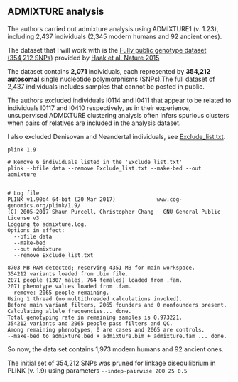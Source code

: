 ## ADMIXTURE analysis

The authors carried out admixture analysis using ADMIXTURE1 (v. 1.23), including 2,437 individuals (2,345 modern humans and 92 ancient ones).

The dataset that I will work with is the [Fully public genotype dataset (354,212 SNPs)](https://reich.hms.harvard.edu/datasets) provided by [Haak et al. Nature 2015](https://www.nature.com/articles/nature14317)

The dataset contains **2,071** individuals, each represented by **354,212 autosomal** single nucleotide polymorphisms (SNPs).The full dataset of 2,437 individuals includes samples that cannot be posted in public.

The authors excluded individuals I0114 and I0411 that appear to be related to individuals I0117 and I0410 respectively, as in their experience, unsupervised ADMIXTURE clustering analysis often infers spurious clusters when pairs of relatives are included in the analysis dataset. 

I also excluded Denisovan and Neandertal individuals, see [Exclude_list.txt](Exclude_list.txt).

```
plink 1.9
```

```
# Remove 6 individuals listed in the 'Exclude_list.txt'
plink --bfile data --remove Exclude_list.txt --make-bed --out admixture


# Log file
PLINK v1.90b4 64-bit (20 Mar 2017)             www.cog-genomics.org/plink/1.9/
(C) 2005-2017 Shaun Purcell, Christopher Chang   GNU General Public License v3
Logging to admixture.log.
Options in effect:
  --bfile data
  --make-bed
  --out admixture
  --remove Exclude_list.txt

8703 MB RAM detected; reserving 4351 MB for main workspace.
354212 variants loaded from .bim file.
2071 people (1307 males, 764 females) loaded from .fam.
2071 phenotype values loaded from .fam.
--remove: 2065 people remaining.
Using 1 thread (no multithreaded calculations invoked).
Before main variant filters, 2065 founders and 0 nonfounders present.
Calculating allele frequencies... done.
Total genotyping rate in remaining samples is 0.973221.
354212 variants and 2065 people pass filters and QC.
Among remaining phenotypes, 0 are cases and 2065 are controls.
--make-bed to admixture.bed + admixture.bim + admixture.fam ... done.
```

So now, the data set contains 1,973 modern humans and 92 ancient ones.



The initial set of 354,212 SNPs was pruned for linkage disequilibrium in PLINK (v. 1.9) using parameters ```--indep-pairwise 200 25 0.5```









